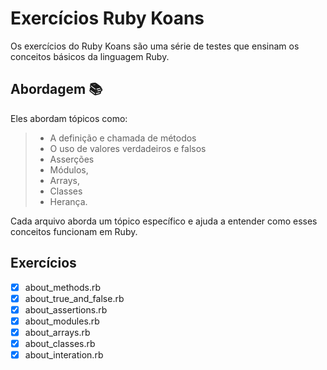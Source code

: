 # Exercícios Ruby Koans
Os exercícios do Ruby Koans são uma série de testes que ensinam os conceitos básicos da linguagem Ruby.

## Abordagem 📚
Eles abordam tópicos como:

> - A definição e chamada de métodos
> - O uso de valores verdadeiros e falsos
> - Asserções
> - Módulos,
> - Arrays,
> - Classes
> - Herança. 

Cada arquivo aborda um tópico específico e ajuda a entender como esses conceitos funcionam em Ruby. 

## Exercícios
- [x] about_methods.rb
- [x] about_true_and_false.rb
- [x] about_assertions.rb
- [x] about_modules.rb
- [x] about_arrays.rb
- [x] about_classes.rb
- [x] about_interation.rb